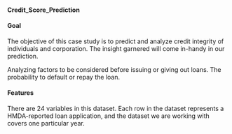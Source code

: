 #### Credit_Score_Prediction

#### Goal

The objective of this case study is to predict and analyze credit integrity of individuals and corporation. The insight garnered will come in-handy in our prediction.

Analyzing factors to be considered before issuing or giving out loans. The probability to default or repay the loan.

#### Features

There are 24 variables in this dataset. Each row in the dataset represents a HMDA-reported loan application, and the dataset we are working with covers one particular year.

